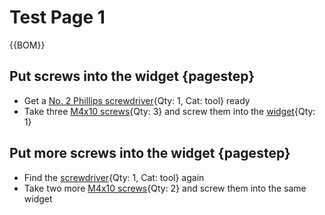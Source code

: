 

[M4x10 screws]:Parts.yaml#M4x10PanSteel
[No. 2 Phillips screwdriver]:Parts.yaml#Screwdriver_Philips_No2
# Test Page 1

{{BOM}}

## Put screws into the widget {pagestep}

* Get a [No. 2 Phillips screwdriver]{Qty: 1, Cat: tool} ready
* Take three [M4x10 screws]{Qty: 3} and screw them into the [widget](widget.md){Qty: 1}

## Put more screws into the widget {pagestep}

* Find the [screwdriver][No. 2 Phillips screwdriver]{Qty: 1, Cat: tool} again
* Take two more [M4x10 screws]{Qty: 2} and screw them into the same widget

